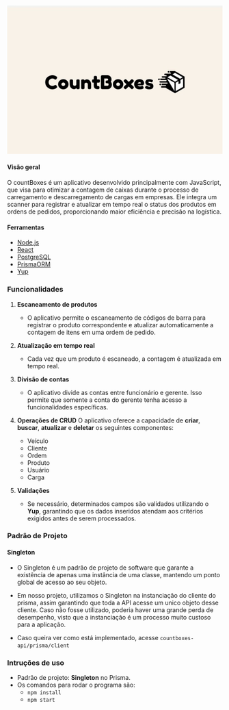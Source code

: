 <p align="center">
<img src="../public/aaaa.jpeg">
</p>

#### Visão geral

O countBoxes é um aplicativo desenvolvido principalmente com JavaScript, que visa para otimizar a contagem de caixas durante o processo de carregamento e descarregamento de cargas em empresas. Ele integra um scanner para registrar e atualizar em tempo real o status dos produtos em ordens de pedidos, proporcionando maior eficiência e precisão na logística.

#### Ferramentas

- [Node.js](https://nodejs.org/pt)
- [React](https://react.dev)
- [PostgreSQL](https://www.postgresql.org)
- [PrismaORM](https://www.prisma.io)
- [Yup](https://www.npmjs.com/package/yup)

### Funcionalidades

1. **Escaneamento de produtos**
   - O aplicativo permite o escaneamento de códigos de barra para registrar o produto correspondente e atualizar automaticamente a contagem de itens em uma ordem de pedido.
2. **Atualização em tempo real**

   - Cada vez que um produto é escaneado, a contagem é atualizada em tempo real.

3. **Divisão de contas**

   - O aplicativo divide as contas entre funcionário e gerente. Isso permite que somente a conta do gerente tenha acesso a funcionalidades específicas.

4. **Operações de CRUD**
   O aplicativo oferece a capacidade de **criar**, **buscar**, **atualizar** e **deletar** os seguintes componentes:

   - Veículo
   - Cliente
   - Ordem
   - Produto
   - Usuário
   - Carga

5. **Validações**
   - Se necessário, determinados campos são validados utilizando o **Yup**, garantindo que os dados inseridos atendam aos critérios exigidos antes de serem processados.

### Padrão de Projeto
#### Singleton

 - O Singleton é um padrão de projeto de software que garante a existência de apenas uma instância de uma classe, mantendo um ponto global de acesso ao seu objeto.

 - Em nosso projeto, utilizamos o Singleton na instanciação do cliente do prisma, assim garantindo que toda a API acesse um unico objeto desse cliente. Caso não fosse utilizado, poderia haver uma grande perda de desempenho, visto que a instanciação é um processo muito custoso para a aplicação.

 - Caso queira ver como está implementado, acesse `countboxes-api/prisma/client`

### Intruções de uso

- Padrão de projeto: **Singleton** no Prisma.
- Os comandos para rodar o programa são:
  - `npm install`
  - `npm start`
